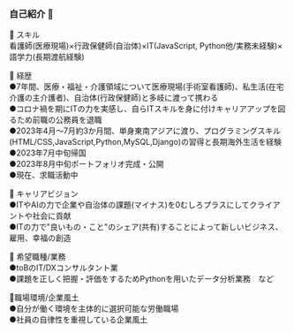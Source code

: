 ### 自己紹介 👋

🔭 スキル<br>
看護師(医療現場)×行政保健師(自治体)×IT(JavaScript, Python他/実務未経験)×語学力(長期渡航経験)<br>

🌱 経歴<br>
●7年間、医療・福祉・介護領域について医療現場(手術室看護師)、私生活(在宅介護の主介護者)、自治体(行政保健師)と多岐に渡って携わる<br>
●コロナ禍を期にITの力を実感し、自らITスキルを身に付けキャリアアップを図るため前職の公務員を退職<br>
●2023年4月〜7月約3か月間、単身東南アジアに渡り、プログラミングスキル(HTML/CSS,JavaScript,Python,MySQL,Django)の習得と長期海外生活を経験<br>
●2023年7月中旬帰国<br>
●2023年8月中旬ポートフォリオ完成・公開<br>
●現在、求職活動中<br>

💬 キャリアビジョン<br>
●ITやAIの力で企業や自治体の課題(マイナス)を0むしろプラスにしてクライアントや社会に貢献<br>
●ITの力で"良いもの・こと"のシェア(共有)することによって新しいビジネス、雇用、幸福の創造<br>

🤔 希望職種/業務<br>
●toBのIT/DXコンサルタント業<br>
●課題を正しく把握・評価をするためPythonを用いたデータ分析業務　など<br>

👯職場環境/企業風土<br>
●自分が働く環境を主体的に選択可能な労働職場<br>
●社員の自律性を重視している企業風土<br>
